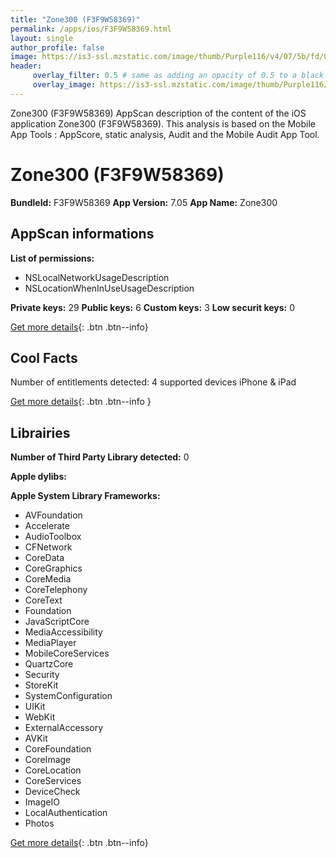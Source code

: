 ```yaml
---
title: "Zone300 (F3F9W58369)"
permalink: /apps/ios/F3F9W58369.html
layout: single
author_profile: false
image: https://is3-ssl.mzstatic.com/image/thumb/Purple116/v4/07/5b/fd/075bfd2b-7f9a-2404-4661-06ad026cb67a/AppIcon-0-0-1x_U007emarketing-0-0-0-7-0-0-sRGB-0-0-0-GLES2_U002c0-512MB-85-220-0-0.jpeg/512x512bb.jpg
header: 
     overlay_filter: 0.5 # same as adding an opacity of 0.5 to a black background
     overlay_image: https://is3-ssl.mzstatic.com/image/thumb/Purple116/v4/07/5b/fd/075bfd2b-7f9a-2404-4661-06ad026cb67a/AppIcon-0-0-1x_U007emarketing-0-0-0-7-0-0-sRGB-0-0-0-GLES2_U002c0-512MB-85-220-0-0.jpeg/512x512bb.jpg
---
```

Zone300 (F3F9W58369) AppScan description of the content of the iOS application Zone300 (F3F9W58369). This analysis is based on the Mobile App Tools : AppScore, static analysis, Audit and the Mobile Audit App Tool.

# Zone300 (F3F9W58369)

**BundleId:** F3F9W58369
**App Version:** 7.05
**App Name:** Zone300


## AppScan informations 

**List of permissions:** 
- NSLocalNetworkUsageDescription
- NSLocationWhenInUseUsageDescription
  
  
**Private keys:** 29
**Public keys:** 6
**Custom keys:** 3
**Low securit keys:** 0
  
[Get more details](/pricing.html){: .btn .btn--info}

## Cool Facts

Number of entitlements detected: 4
supported devices iPhone & iPad
  
[Get more details](/pricing.html){: .btn .btn--info }

## Librairies 
**Number of Third Party Library detected:** 0


**Apple dylibs:**


**Apple System Library Frameworks:**
- AVFoundation
- Accelerate
- AudioToolbox
- CFNetwork
- CoreData
- CoreGraphics
- CoreMedia
- CoreTelephony
- CoreText
- Foundation
- JavaScriptCore
- MediaAccessibility
- MediaPlayer
- MobileCoreServices
- QuartzCore
- Security
- StoreKit
- SystemConfiguration
- UIKit
- WebKit
- ExternalAccessory
- AVKit
- CoreFoundation
- CoreImage
- CoreLocation
- CoreServices
- DeviceCheck
- ImageIO
- LocalAuthentication
- Photos


  
[Get more details](/pricing.html){: .btn .btn--info}

